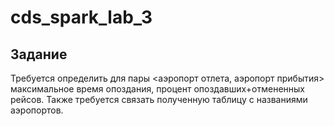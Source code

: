 # cds_spark_lab_3

## Задание

Требуется определить для пары <аэропорт отлета, аэропорт прибытия> максимальное время опоздания, процент опоздавших+отмененных рейсов.
Также требуется связать полученную таблицу с названиями аэропортов.
